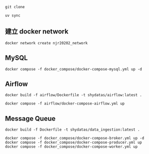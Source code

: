 ```
git clone
```

```
uv sync
```

## 建立 docker network
```
docker network create njr20202_network
```

## MySQL
```
docker compose -f docker_compose/docker-compose-mysql.yml up -d
```

## Airflow
```
docker build -f airflow/Dockerfile -t shydatas/airflow:latest .
```

```
docker compose -f airflow/docker-compose-airflow.yml up
```

## Message Queue
```
docker build -f Dockerfile -t shydatas/data_ingestion:latest .
```

```
docker compose -f docker_compose/docker-compose-broker.yml up -d
docker compose -f docker_compose/docker-compose-producer.yml up
docker compose -f docker_compose/docker-compose-worker.yml up
```

